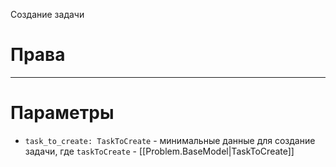 Создание задачи

# Права
------------------------------------------------------------------------

# Параметры
* `task_to_create: TaskToCreate` - минимальные данные для создание задачи, где `taskToCreate` -  [[Problem.BaseModel|TaskToCreate]]
